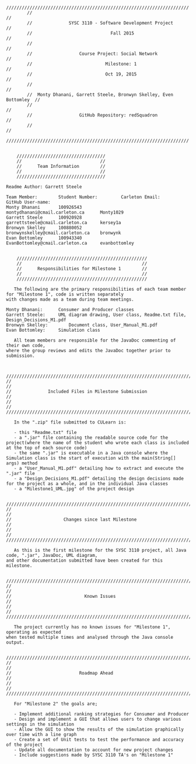 
			//////////////////////////////////////////////////////////////////////
			//																	//
			//				SYSC 3110 - Software Development Project			//
			//								Fall 2015							//
			//																	//
			//					Course Project: Social Network					//
			//							  Milestone: 1							//
			//							  Oct 19, 2015							//
			//																	//
			//  Monty Dhanani, Garrett Steele, Bronwyn Skelley, Even Bottomley	//
			//																	//
			//					GitHub Repository: redSquadron					//
			//																	//
			//////////////////////////////////////////////////////////////////////


		//////////////////////////////////
		//								//
		//		Team Information		//
		//								//
		//////////////////////////////////

	Readme Author: Garrett Steele
		
	Team Member:		Student Number:			Carleton Email:						GitHub User-name:
	Monty Dhanani		100926543				montydhanani@cmail.carleton.ca		Monty1029
	Garrett Steele		100920928				garrettsteele@cmail.carleton.ca		kersey1a
	Bronwyn Skelley		100880052				bronwynskelley@cmail.carleton.ca	bronwynk
	Evan Bottomley		100943340				EvanBottomley@cmail.carleton.ca		evanbottomley

	
		//////////////////////////////////////////////////
		//												//
		//		Responsibilities for Milestone 1		//
		//												//
		//////////////////////////////////////////////////
	
	   The following are the primary responsibilities of each team member for "Milestone 1", code is written separately 
	with changes made as a team during team meetings.
	
	Monty Dhanani:		Consumer and Producer classes
	Garrett Steele:		UML diagram drawing, User class, Readme.txt file, Design_Decisions_M1.pdf
	Bronwyn Skelley:		Document class, User_Manual_M1.pdf
	Evan Bottomley:		Simulation class
	
	   All team members are responsible for the JavaDoc commenting of their own code, 
	where the group reviews and edits the JavaDoc together prior to submission.
	
	
	
	//////////////////////////////////////////////////////////////////////////
	//																		//
	//				Included Files in Milestone Submission					//
	//																		//
	//////////////////////////////////////////////////////////////////////////
	
	   In the ".zip" file submitted to CULearn is:
	   
	   - this "Readme.txt" file
	   - a ".jar" file containing the readable source code for the project(where the name of the student who wrote each class is included at the top of each source code)
	   - the same ".jar" is executable in a Java console where the Simulation class is the start of execution with the main(String[] args) method
	   - a "User_Manual_M1.pdf" detailing how to extract and execute the ".jar" file
	   - a "Design_Decisions_M1.pdf" detailing the design decisions made for the project as a whole, and in the individual Java classes
	   - a "Milestone1_UML.jpg" of the project design
	
	
	//////////////////////////////////////////////////////////////////////////
	//																		//
	//					  Changes since last Milestone						//
	//																		//
	//////////////////////////////////////////////////////////////////////////
	
	   As this is the first milestone for the SYSC 3110 project, all Java code, ".jar", JavaDoc, UML diagram,
	and other documentation submitted have been created for this milestone.
	
	
	//////////////////////////////////////////////////////////////////////////
	//																		//
	//							  Known Issues								//
	//																		//
	//////////////////////////////////////////////////////////////////////////
	
	   The project currently has no known issues for "Milestone 1", operating as expected
	when tested multiple times and analysed through the Java console output.
	
	
	//////////////////////////////////////////////////////////////////////////
	//																		//
	//					  		Roadmap Ahead								//
	//																		//
	//////////////////////////////////////////////////////////////////////////
	
	   For "Milestone 2" the goals are;
	   
	   - Implement additional ranking strategies for Consumer and Producer
	   - Design and implement a GUI that allows users to change various settings in the simulation
	   - Allow the GUI to show the results of the simulation graphically over time with a line graph
	   - Create a set of Unit tests to test the performance and accuracy of the project
	   - Update all documentation to account for new project changes
	   - Include suggestions made by SYSC 3110 TA's on "Milestone 1"


